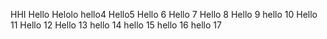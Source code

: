 HHI
Hello
Helolo
hello4
Hello5
Hello 6
Hello 7
Hello 8
Hello 9
hello 10
Hello 11
Hello 12
Hello 13
hello 14
hello 15
hello 16
hello 17

